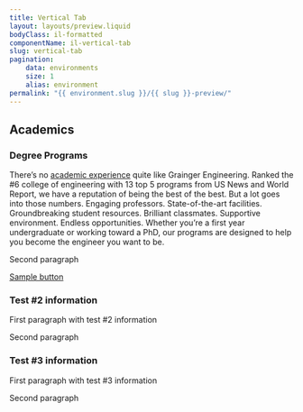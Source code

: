 ```yaml
---
title: Vertical Tab
layout: layouts/preview.liquid
bodyClass: il-formatted
componentName: il-vertical-tab
slug: vertical-tab
pagination:
    data: environments
    size: 1
    alias: environment
permalink: "{{ environment.slug }}/{{ slug }}-preview/"
---
```

<div class="template-information" data-name="default">
<h2 slot="title">Academics</h2>
    <il-vertical-tab-panel>
        <h3 slot="header">Degree Programs</h3>
        <p>There’s no <a href="#">academic experience</a> quite like Grainger Engineering. Ranked the #6 college of engineering with 13 top 5 programs from US News and World Report, we have a reputation of being the best of the best. But a lot goes into those numbers. Engaging professors. State-of-the-art facilities. Groundbreaking student resources. Brilliant classmates. Supportive environment. Endless opportunities. Whether you’re a first year undergraduate or working toward a PhD, our programs are designed to help you become the engineer you want to be.</p>
        <p>Second paragraph</p>
        <p><a href="#" class="il-button">Sample button</a></p>
    </il-vertical-tab-panel>
    <il-vertical-tab-panel>
        <h3 slot="header">Test #2 information</h3>
        <p>First paragraph with test #2 information</p>
        <p>Second paragraph</p>
    </il-vertical-tab-panel>
    <il-vertical-tab-panel>
        <h3 slot="header">Test #3 information</h3>
        <p>First paragraph with test #3 information</p>
        <p>Second paragraph</p>
    </il-vertical-tab-panel>
</div>

